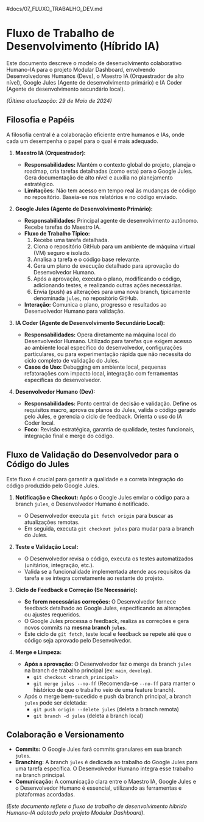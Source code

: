 #docs/07_FLUXO_TRABALHO_DEV.md
# Fluxo de Trabalho de Desenvolvimento (Híbrido IA)

Este documento descreve o modelo de desenvolvimento colaborativo Humano-IA para o projeto Modular Dashboard, envolvendo Desenvolvedores Humanos (Devs), o Maestro IA (Orquestrador de alto nível), Google Jules (Agente de desenvolvimento primário) e IA Coder (Agente de desenvolvimento secundário local).

*(Última atualização: 29 de Maio de 2024)*

## Filosofia e Papéis

A filosofia central é a colaboração eficiente entre humanos e IAs, onde cada um desempenha o papel para o qual é mais adequado.

1.  **Maestro IA (Orquestrador):**
    *   **Responsabilidades:** Mantém o contexto global do projeto, planeja o roadmap, cria tarefas detalhadas (como esta) para o Google Jules. Gera documentação de alto nível e auxilia no planejamento estratégico.
    *   **Limitações:** Não tem acesso em tempo real às mudanças de código no repositório. Baseia-se nos relatórios e no código enviado.

2.  **Google Jules (Agente de Desenvolvimento Primário):**
    *   **Responsabilidades:** Principal agente de desenvolvimento autônomo. Recebe tarefas do Maestro IA.
    *   **Fluxo de Trabalho Típico:**
        1.  Recebe uma tarefa detalhada.
        2.  Clona o repositório GitHub para um ambiente de máquina virtual (VM) seguro e isolado.
        3.  Analisa a tarefa e o código base relevante.
        4.  Gera um plano de execução detalhado para aprovação do Desenvolvedor Humano.
        5.  Após a aprovação, executa o plano, modificando o código, adicionando testes, e realizando outras ações necessárias.
        6.  Envia (push) as alterações para uma nova branch, tipicamente denominada `jules`, no repositório GitHub.
    *   **Interação:** Comunica o plano, progresso e resultados ao Desenvolvedor Humano para validação.

3.  **IA Coder (Agente de Desenvolvimento Secundário Local):**
    *   **Responsabilidades:** Opera diretamente na máquina local do Desenvolvedor Humano. Utilizado para tarefas que exigem acesso ao ambiente local específico do desenvolvedor, configurações particulares, ou para experimentação rápida que não necessita do ciclo completo de validação do Jules.
    *   **Casos de Uso:** Debugging em ambiente local, pequenas refatorações com impacto local, integração com ferramentas específicas do desenvolvedor.

4.  **Desenvolvedor Humano (Dev):**
    *   **Responsabilidades:** Ponto central de decisão e validação. Define os requisitos macro, aprova os planos do Jules, valida o código gerado pelo Jules, e gerencia o ciclo de feedback. Orienta o uso do IA Coder local.
    *   **Foco:** Revisão estratégica, garantia de qualidade, testes funcionais, integração final e merge do código.

## Fluxo de Validação do Desenvolvedor para o Código do Jules

Este fluxo é crucial para garantir a qualidade e a correta integração do código produzido pelo Google Jules.

1.  **Notificação e Checkout:** Após o Google Jules enviar o código para a branch `jules`, o Desenvolvedor Humano é notificado.
    *   O Desenvolvedor executa `git fetch origin` para buscar as atualizações remotas.
    *   Em seguida, executa `git checkout jules` para mudar para a branch do Jules.

2.  **Teste e Validação Local:**
    *   O Desenvolvedor revisa o código, executa os testes automatizados (unitários, integração, etc.).
    *   Valida se a funcionalidade implementada atende aos requisitos da tarefa e se integra corretamente ao restante do projeto.

3.  **Ciclo de Feedback e Correção (Se Necessário):**
    *   **Se forem necessárias correções:** O Desenvolvedor fornece feedback detalhado ao Google Jules, especificando as alterações ou ajustes requeridos.
    *   O Google Jules processa o feedback, realiza as correções e gera novos commits na **mesma branch `jules`**.
    *   Este ciclo de `git fetch`, teste local e feedback se repete até que o código seja aprovado pelo Desenvolvedor.

4.  **Merge e Limpeza:**
    *   **Após a aprovação:** O Desenvolvedor faz o merge da branch `jules` na branch de trabalho principal (ex: `main`, `develop`).
        *   `git checkout <branch_principal>`
        *   `git merge jules --no-ff` (Recomenda-se `--no-ff` para manter o histórico de que o trabalho veio de uma feature branch).
    *   Após o merge bem-sucedido e push da branch principal, a branch `jules` pode ser deletada:
        *   `git push origin --delete jules` (deleta a branch remota)
        *   `git branch -d jules` (deleta a branch local)

## Colaboração e Versionamento

*   **Commits:** O Google Jules fará commits granulares em sua branch `jules`.
*   **Branching:** A branch `jules` é dedicada ao trabalho do Google Jules para uma tarefa específica. O Desenvolvedor Humano integra esse trabalho na branch principal.
*   **Comunicação:** A comunicação clara entre o Maestro IA, Google Jules e o Desenvolvedor Humano é essencial, utilizando as ferramentas e plataformas acordadas.

*(Este documento reflete o fluxo de trabalho de desenvolvimento híbrido Humano-IA adotado pelo projeto Modular Dashboard).*

